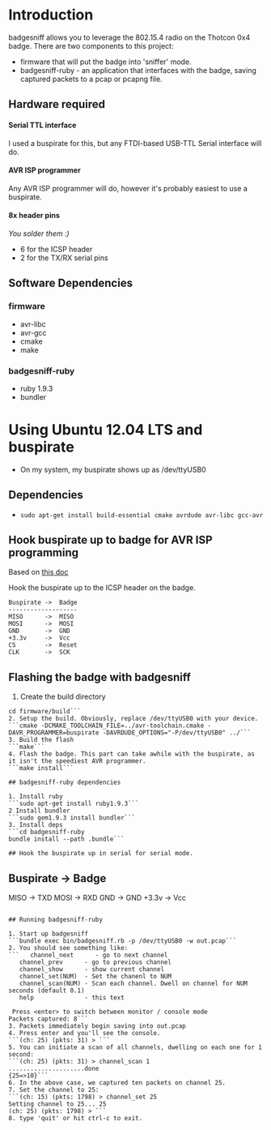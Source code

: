 # Introduction

badgesniff allows you to leverage the 802.15.4 radio on the Thotcon 0x4 badge. 
There are two components to this project:
- firmware that will put the badge into 'sniffer' mode. 
- badgesniff-ruby - an application that interfaces with the badge, saving captured packets to a pcap or pcapng file.

## Hardware required

#### Serial TTL interface
I used a buspirate for this, but any FTDI-based USB-TTL Serial interface will do.

#### AVR ISP programmer
Any AVR ISP programmer will do, however it's probably easiest to use a buspirate.

#### 8x header pins
*You solder them :)*

- 6 for the ICSP header
- 2 for the TX/RX serial pins


## Software Dependencies

### firmware
- avr-libc
- avr-gcc
- cmake
- make

### badgesniff-ruby
- ruby 1.9.3
- bundler

# Using Ubuntu 12.04 LTS and buspirate

- On my system, my buspirate shows up as /dev/ttyUSB0

## Dependencies
- ```sudo apt-get install build-essential cmake avrdude avr-libc gcc-avr```


## Hook buspirate up to badge for AVR ISP programming
Based on [this doc](http://dangerousprototypes.com/docs/Bus_Pirate_AVR_Programming#AVR_ISP_Header)

Hook the buspirate up to the ICSP header on the badge. 
```
Buspirate ->  Badge
-------------------
MISO      ->  MISO
MOSI      ->  MOSI
GND       ->  GND
+3.3v     ->  Vcc
CS        ->  Reset
CLK       ->  SCK
```

## Flashing the badge with badgesniff

1. Create the build directory 
```mkdir firmware/build
cd firmware/build```
2. Setup the build. Obviously, replace /dev/ttyUSB0 with your device.
```cmake -DCMAKE_TOOLCHAIN_FILE=../avr-toolchain.cmake -DAVR_PROGRAMMER=buspirate -DAVRDUDE_OPTIONS="-P/dev/ttyUSB0" ../```
3. Build the flash
```make```
4. Flash the badge. This part can take awhile with the buspirate, as it isn't the speediest AVR programmer.
```make install```

## badgesniff-ruby dependencies

1. Install ruby
```sudo apt-get install ruby1.9.3```
2 Install bundler
```sudo gem1.9.3 install bundler```
3. Install deps
```cd badgesniff-ruby
bundle install --path .bundle```

## Hook the buspirate up in serial for serial mode.
```
Buspirate ->  Badge
-------------------
MISO      ->  TXD
MOSI      ->  RXD
GND       ->  GND
+3.3v     ->  Vcc
```

## Running badgesniff-ruby

1. Start up badgesniff
```bundle exec bin/badgesniff.rb -p /dev/ttyUSB0 -w out.pcap```
2. You should see something like:
```   channel_next      - go to next channel
   channel_prev      - go to previous channel
   channel_show      - show current channel
   channel_set(NUM)  - Set the chanenl to NUM
   channel_scan(NUM) - Scan each channel. Dwell on channel for NUM seconds (default 0.1)
   help              - this text

 Press <enter> to switch between monitor / console mode
Packets captured: 8```
3. Packets immediately begin saving into out.pcap
4. Press enter and you'll see the console.
```(ch: 25) (pkts: 31) > ```
5. You can initiate a scan of all channels, dwelling on each one for 1 second:
```(ch: 25) (pkts: 31) > channel_scan 1
.....................done
{25=>10}```
6. In the above case, we captured ten packets on channel 25. 
7. Set the channel to 25:
```(ch: 15) (pkts: 1798) > channel_set 25
Setting channel to 25... 25
(ch: 25) (pkts: 1798) > ```
8. type 'quit' or hit ctrl-c to exit.








